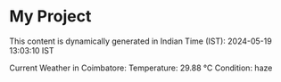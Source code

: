# My Project

This content is dynamically generated in Indian Time (IST): 2024-05-19 13:03:10 IST


Current Weather in Coimbatore:
Temperature: 29.88 °C
Condition: haze
